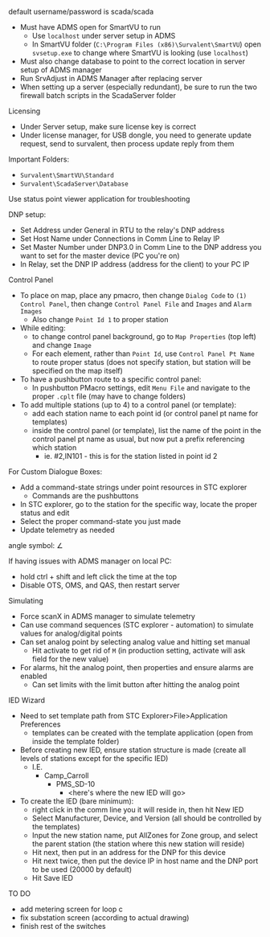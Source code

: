 default username/password is scada/scada

- Must have ADMS open for SmartVU to run
	- Use `localhost` under server setup in ADMS
	- In SmartVU folder (`C:\Program Files (x86)\Survalent\SmartVU`) open `svsetup.exe` to change where SmartVU is looking (use `localhost`)
- Must also change database to point to the correct location in server setup of ADMS manager
- Run SrvAdjust in ADMS Manager after replacing server
- When setting up a server (especially redundant), be sure to run the two firewall batch scripts in the ScadaServer folder

Licensing
- Under Server setup, make sure license key is correct
- Under license manager, for USB dongle, you need to generate update request, send to survalent, then process update reply from them

Important Folders:
- `Survalent\SmartVU\Standard`
- `Survalent\ScadaServer\Database`

Use status point viewer application for troubleshooting

DNP setup:
- Set Address under General in RTU to the relay's DNP address
- Set Host Name under Connections in Comm Line to Relay IP
- Set Master Number under DNP3.0 in Comm Line to the DNP address you want to set for the master device (PC you're on)
- In Relay, set the DNP IP address (address for the client) to your PC IP

Control Panel
- To place on map, place any pmacro, then change `Dialog Code` to `(1) Control Panel`, then change `Control Panel File` and `Images`  and `Alarm Images`
	- Also change `Point Id 1` to proper station
- While editing:
	- to change control panel background, go to `Map Properties` (top left) and change `Image`
	- For each element, rather than `Point Id`, use `Control Panel Pt Name` to route proper status (does not specify station, but station will be specified on the map itself)
- To have a pushbutton route to a specific control panel:
	- In pushbutton PMacro settings, edit `Menu File` and navigate to the proper `.cplt` file (may have to change folders)
- To add multiple stations (up to 4) to a control panel (or template):
	- add each station name to each point id (or control panel pt name for templates)
	- inside the control panel (or template), list the name of the point in the control panel pt name as usual, but now put a prefix referencing which station
		- ie. #2,IN101 - this is for the station listed in point id 2

For Custom Dialogue Boxes:
- Add a command-state strings under point resources in STC explorer
	- Commands are the pushbuttons
- In STC explorer, go to the station for the specific way, locate the proper status and edit
- Select the proper command-state you just made
- Update telemetry as needed

angle symbol:
∠

If having issues with ADMS manager on local PC:
- hold ctrl + shift and left click the time at the top
- Disable OTS, OMS, and QAS, then restart server

Simulating
- Force scanX in ADMS manager to simulate telemetry
- Can use command sequences (STC explorer - automation) to simulate values for analog/digital points
- Can set analog point by selecting analog value and hitting set manual
	- Hit activate to get rid of `M` (in production setting, activate will ask field for the new value)
- For alarms, hit the analog point, then properties and ensure alarms are enabled
	- Can set limits with the limit button after hitting the analog point

IED Wizard
- Need to set template path from STC Explorer>File>Application Preferences
	- templates can be created with the template application (open from inside the template folder)
- Before creating new IED, ensure station structure is made (create all levels of stations except for the specific IED)
	- I.E.
		- Camp_Carroll
			- PMS_SD-10
				- <here's where the new IED will go>
- To create the IED (bare minimum):
	- right click in the comm line you it will reside in, then hit New IED
	- Select Manufacturer, Device, and Version (all should be controlled by the templates)
	- Input the new station name, put AllZones for Zone group, and select the parent station (the station where this new station will reside)
	- Hit next, then put in an address for the DNP for this device
	- Hit next twice, then put the device IP in host name and the DNP port to be used (20000 by default)
	- Hit Save IED

TO DO
- add metering screen for loop c
- fix substation screen (according to actual drawing)
- finish rest of the switches